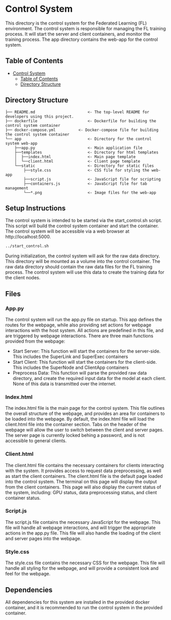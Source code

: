 # Control System
This directory is the control system for the Federated Learning (FL) environment.  The control system is responsible for managing the FL training process.  It will start the server and client containers, and monitor the training process.  The app directory contains the web-app for the control system.

## Table of Contents
- [Control System](#control-system)
  - [Table of Contents](#table-of-contents)
  - [Directory Structure](#directory-structure)

## Directory Structure
    ├── README.md                       <- The top-level README for developers using this project.
    ├── dockerfile                      <- Dockerfile for building the control system container
    ├── docker-compose.yml          <- Docker-compose file for building the control system container
    └── app                             <- Directory for the control system web-app
        ├──app.py                       <- Main application file
        ├──templates                    <- Directory for html templates
        │  ├──index.html                <- Main page template
        │  └──client.html               <- Client page template
        └──static                       <- Directory for static files
            ├──style.css                <- CSS file for styling the web-app
            ├──script.js                <- JavaScript file for scripting
            ├──containers.js            <- JavaScript file for tab management
            └──*.png                    <- Image files for the web-app

## Setup Instructions
The control system is intended to be started via the start_control.sh script.  This script will build the control system container and start the container.  The control system will be accessible via a web browser at http://localhost:5000. 

```bash
../start_control.sh
```
During initialization, the control system will ask for the raw data directory.  This directory will be mounted as a volume into the control container.  The raw data directory should contain the raw data files for the FL training process.  The control system will use this data to create the training data for the client nodes.

## Files
### App.py
The control system will run the app.py file on startup.  This app defines the routes for the webpage, while also providing set actions for webpage interactions with the host system.  All actions are predefined in this file, and are triggered by webpage interactions.  There are three main functions provided from the webpage:
- Start Server: This function will start the containers for the server-side.  This includes the SuperLink and SuperExec containers
- Start Client: This function will start the containers for the client-side.  This includes the SuperNode and ClientApp containers
- Preprocess Data: This function will parse the provided raw data directory, and create the required input data for the model at each client. None of this data is transmitted over the internet.

### Index.html
The index.html file is the main page for the control system.  This file outlines the overall structure of the webpage, and provides an area for containers to be loaded into the webpage. By default, the index.html file will load the client.html file into the container section. Tabs on the header of the webpage will allow the user to switch between the client and server pages.  The server page is currently locked behing a password, and is not accessible to general clients.

### Client.html
The client.html file contains the necessary containers for clients interacting with the system.  It provides access to request data preprocessing, as well as start the client containers.  The client.html file is the default page loaded into the control system. The terminal on this page will display the output from the client containers. This page will also display the current status of the system, including: GPU status, data preprocessing status, and client container status.

### Script.js
The script.js file contains the necessary JavaScript for the webpage.  This file will handle all webpage interactions, and will trigger the appropriate actions in the app.py file.  This file will also handle the loading of the client and server pages into the webpage.

### Style.css
The style.css file contains the necessary CSS for the webpage.  This file will handle all styling for the webpage, and will provide a consistent look and feel for the webpage.

## Dependencies
All dependencies for this system are installed in the provided docker container, and it is recommended to run the control system in the provided container.

